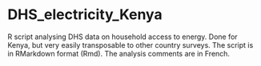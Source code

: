 # DHS_electricity_Kenya
R script analysing DHS data on household access to energy. Done for Kenya, but very easily transposable to other country surveys. The script is in RMarkdown format (Rmd). The analysis comments are in French.
